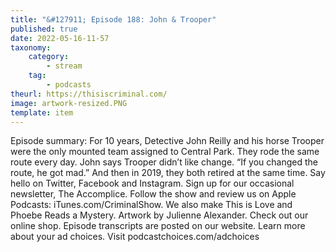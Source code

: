```yaml
---
title: "&#127911; Episode 188: John & Trooper"
published: true
date: 2022-05-16-11-57
taxonomy:
    category:
        - stream
    tag:
        - podcasts
theurl: https://thisiscriminal.com/
image: artwork-resized.PNG
template: item
---
```


Episode summary: For 10 years, Detective John Reilly and his horse Trooper were the only mounted team assigned to Central Park. They rode the same route every day. John says Trooper didn&rsquo;t like change. &ldquo;If you changed the route, he got mad.&rdquo; And then in 2019, they both retired at the same time. Say hello on Twitter, Facebook and Instagram. Sign up for our occasional newsletter, The Accomplice. Follow the show and review us on Apple Podcasts: iTunes.com/CriminalShow. We also make This is Love and Phoebe Reads a Mystery. Artwork by Julienne Alexander. Check out our online shop. Episode transcripts are posted on our website. Learn more about your ad choices. Visit podcastchoices.com/adchoices
